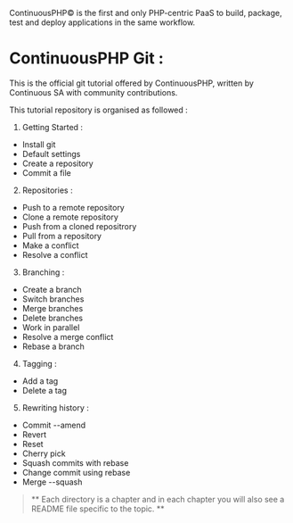 ContinuousPHP© is the first and only PHP-centric PaaS to build, package, test and deploy applications in the same workflow.

# ContinuousPHP Git :

This is the official git tutorial offered by ContinuousPHP, written by Continuous SA with community contributions.

This tutorial repository is organised as followed : 

1. Getting Started : 

* Install git
* Default settings
* Create a repository
* Commit a file

2. Repositories : 

* Push to a remote repository
* Clone a remote repository
* Push from a cloned repositrory
* Pull from a repository
* Make a conflict
* Resolve a conflict

3. Branching : 

* Create a branch
* Switch branches
* Merge branches
* Delete branches
* Work in parallel
* Resolve a merge conflict
* Rebase a branch

4. Tagging : 

* Add a tag
* Delete a tag

5. Rewriting history : 

* Commit --amend
* Revert
* Reset
* Cherry pick
* Squash commits with rebase
* Change commit using rebase
* Merge --squash

> ** Each directory is a chapter and in each chapter you will also see a README file specific to the topic. **
